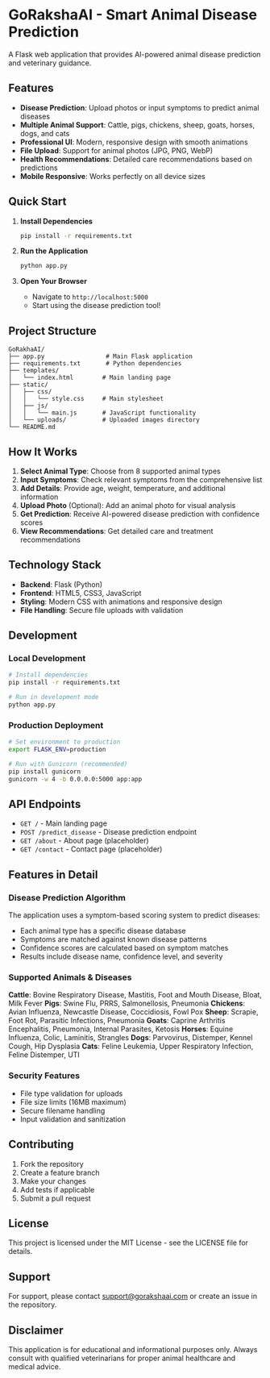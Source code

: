 # GoRakshaAI - Smart Animal Disease Prediction

A Flask web application that provides AI-powered animal disease prediction and veterinary guidance.

## Features

- **Disease Prediction**: Upload photos or input symptoms to predict animal diseases
- **Multiple Animal Support**: Cattle, pigs, chickens, sheep, goats, horses, dogs, and cats
- **Professional UI**: Modern, responsive design with smooth animations
- **File Upload**: Support for animal photos (JPG, PNG, WebP)
- **Health Recommendations**: Detailed care recommendations based on predictions
- **Mobile Responsive**: Works perfectly on all device sizes

## Quick Start

1. **Install Dependencies**
   ```bash
   pip install -r requirements.txt
   ```

2. **Run the Application**
   ```bash
   python app.py
   ```

3. **Open Your Browser**
   - Navigate to `http://localhost:5000`
   - Start using the disease prediction tool!

## Project Structure

```
GoRakhaAI/
├── app.py                 # Main Flask application
├── requirements.txt       # Python dependencies
├── templates/
│   └── index.html        # Main landing page
├── static/
│   ├── css/
│   │   └── style.css     # Main stylesheet
│   ├── js/
│   │   └── main.js       # JavaScript functionality
│   └── uploads/          # Uploaded images directory
└── README.md
```

## How It Works

1. **Select Animal Type**: Choose from 8 supported animal types
2. **Input Symptoms**: Check relevant symptoms from the comprehensive list
3. **Add Details**: Provide age, weight, temperature, and additional information
4. **Upload Photo** (Optional): Add an animal photo for visual analysis
5. **Get Prediction**: Receive AI-powered disease prediction with confidence scores
6. **View Recommendations**: Get detailed care and treatment recommendations

## Technology Stack

- **Backend**: Flask (Python)
- **Frontend**: HTML5, CSS3, JavaScript
- **Styling**: Modern CSS with animations and responsive design
- **File Handling**: Secure file uploads with validation

## Development

### Local Development
```bash
# Install dependencies
pip install -r requirements.txt

# Run in development mode
python app.py
```

### Production Deployment
```bash
# Set environment to production
export FLASK_ENV=production

# Run with Gunicorn (recommended)
pip install gunicorn
gunicorn -w 4 -b 0.0.0.0:5000 app:app
```

## API Endpoints

- `GET /` - Main landing page
- `POST /predict_disease` - Disease prediction endpoint
- `GET /about` - About page (placeholder)
- `GET /contact` - Contact page (placeholder)

## Features in Detail

### Disease Prediction Algorithm
The application uses a symptom-based scoring system to predict diseases:
- Each animal type has a specific disease database
- Symptoms are matched against known disease patterns
- Confidence scores are calculated based on symptom matches
- Results include disease name, confidence level, and severity

### Supported Animals & Diseases

**Cattle**: Bovine Respiratory Disease, Mastitis, Foot and Mouth Disease, Bloat, Milk Fever
**Pigs**: Swine Flu, PRRS, Salmonellosis, Pneumonia
**Chickens**: Avian Influenza, Newcastle Disease, Coccidiosis, Fowl Pox
**Sheep**: Scrapie, Foot Rot, Parasitic Infections, Pneumonia
**Goats**: Caprine Arthritis Encephalitis, Pneumonia, Internal Parasites, Ketosis
**Horses**: Equine Influenza, Colic, Laminitis, Strangles
**Dogs**: Parvovirus, Distemper, Kennel Cough, Hip Dysplasia
**Cats**: Feline Leukemia, Upper Respiratory Infection, Feline Distemper, UTI

### Security Features
- File type validation for uploads
- File size limits (16MB maximum)
- Secure filename handling
- Input validation and sanitization

## Contributing

1. Fork the repository
2. Create a feature branch
3. Make your changes
4. Add tests if applicable
5. Submit a pull request

## License

This project is licensed under the MIT License - see the LICENSE file for details.

## Support

For support, please contact support@gorakshaai.com or create an issue in the repository.

## Disclaimer

This application is for educational and informational purposes only. Always consult with qualified veterinarians for proper animal healthcare and medical advice.
